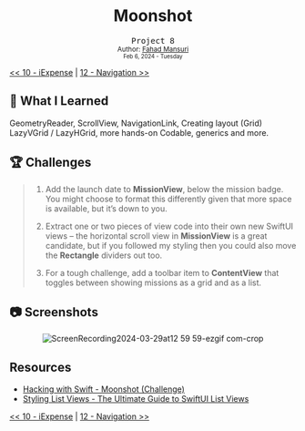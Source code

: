 <div align="center">
  <h1>Moonshot</h1>
  <samp>Project 8</samp>
  <br/>

  <sub>
    Author: <a href="https://github.com/ItsLuciferBC" target="_blank">Fahad Mansuri</a>
    <br>
    <small>Feb 6, 2024 - Tuesday</small>

  </sub>
</div>

[<< 10 - iExpense](../10%20-%20iExpense/) | [12 - Navigation >>](../12%20-%20Navigation/)

## 📝 What I Learned

GeometryReader, ScrollView, NavigationLink, Creating layout (Grid) LazyVGrid / LazyHGrid, more hands-on Codable, generics and more.


## 🏆 Challenges

> 1. Add the launch date to **MissionView**, below the mission badge. You might choose to format this differently given that more space is available, but it’s down to you.
>
> 1. Extract one or two pieces of view code into their own new SwiftUI views – the horizontal scroll view in **MissionView** is a great candidate, but if you followed my styling then you could also move the **Rectangle** dividers out too.
>
> 1. For a tough challenge, add a toolbar item to **ContentView** that toggles between showing missions as a grid and as a list.

## 📷 Screenshots

<div align="center">

![ScreenRecording2024-03-29at12 59 59-ezgif com-crop](https://github.com/ItsLuciferBC/100SwiftUI/assets/83160142/066f890d-2dae-48ac-abee-14add9b59b99)

</div>

## Resources

- [Hacking with Swift - Moonshot (Challenge)](https://www.hackingwithswift.com/books/ios-swiftui/moonshot-wrap-up)
- [Styling List Views - The Ultimate Guide to SwiftUI List Views](https://peterfriese.dev/posts/swiftui-listview-part3/)

[<< 10 - iExpense](../10%20-%20iExpense/) | [12 - Navigation >>](../12%20-%20Navigation/)

